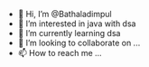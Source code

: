 - 👋 Hi, I’m @Bathaladimpul
- 👀 I’m interested in java with dsa
- 🌱 I’m currently learning dsa
- 💞️ I’m looking to collaborate on ...
- 📫 How to reach me ...

<!---
Bathaladimpul/Bathaladimpul is a ✨ special ✨ repository because its `README.md` (this file) appears on your GitHub profile.
You can click the Preview link to take a look at your changes.
--->
